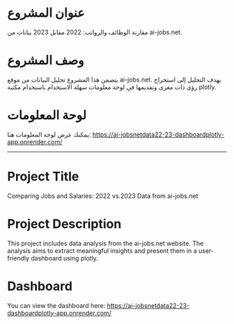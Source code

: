 # عنوان المشروع
مقارنة الوظائف والرواتب: 2022 مقابل 2023 بيانات من ai-jobs.net.
# وصف المشروع
يتضمن هذا المشروع تحليل البيانات من موقع ai-jobs.net. يهدف التحليل إلى استخراج رؤى ذات مغزى وتقديمها في لوحة معلومات سهلة الاستخدام باستخدام مكتبة plotly.
# لوحة المعلومات
يمكنك عرض لوحة المعلومات هنا:
https://ai-jobsnetdata22-23-dashboardplotly-app.onrender.com/

_________________
# Project Title
Comparing Jobs and Salaries: 2022 vs.2023 Data from ai-jobs.net

# Project Description
This project includes data analysis from the ai-jobs.net website. The analysis aims to extract meaningful insights and present them in a user-friendly dashboard using plotly.

# Dashboard
You can view the dashboard here:
https://ai-jobsnetdata22-23-dashboardplotly-app.onrender.com/
